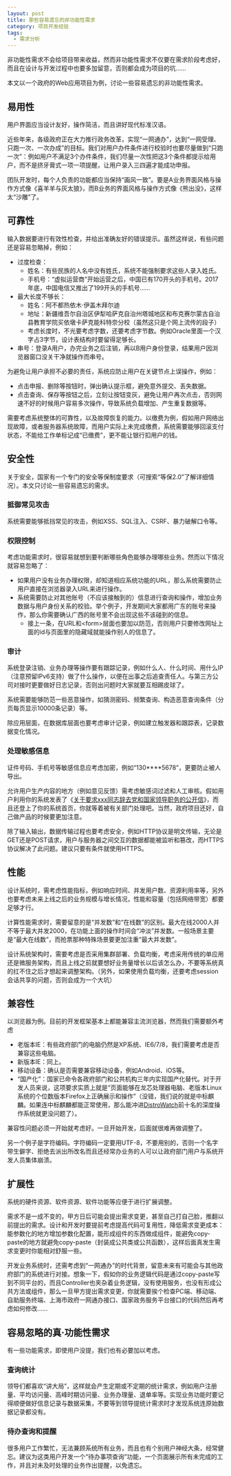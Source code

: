 ```yaml
---
layout: post
title: 那些容易遗忘的非功能性需求
category: 项目开发经验
tags:
  - 需求分析
---
```

非功能性需求不会给项目带来收益，然而非功能性需求不仅要在需求阶段考虑好，而且在设计与开发过程中也要多加留意，否则都会成为项目的坑……

本文以一个政府的Web应用项目为例，讨论一些容易遗忘的非功能性需求。
<!-- more -->

## 易用性
用户界面应当设计友好，操作简洁，而且讲好现代标准汉语。

近些年来，各级政府正在大力推行政务改革，实现“一网通办”，达到“一网受理、只跑一次、一次办成”的目标。我们对用户办件条件进行校验时也要尽量做到“只跑一次”：例如用户不满足3个办件条件，我们尽量一次性把这3个条件都提示给用户，而不是挤牙膏式一项一项提醒，让用户录入三四遍才能成功申报。

团队开发时，每个人负责的功能都应当保持“画风一致”。要是A业务界面风格与操作方式像《喜羊羊与灰太狼》，而B业务的界面风格与操作方式像《熊出没》，这样太“沙雕”了。

## 可靠性
输入数据要进行有效性检查，并给出准确友好的错误提示。虽然这样说，有些问题还是容易忽略掉，例如：

* 过度检查：
  * 姓名：有些民族的人名中没有姓氏，系统不能强制要求这些人录入姓氏。
  * 手机号：“虚拟运营商”开始运营之后，中国已有170开头的手机号。2017年底，中国电信又推出了199开头的手机号……
* 最大长度不够长：
  * 姓名：阿不都热依木·伊盖木拜尔迪
  * 地址：新疆维吾尔自治区伊犁哈萨克自治州塔城地区和布克赛尔蒙古自治县教育学院买依墩卡萨克能科特奈分校（虽然这只是个网上流传的段子）
  * 考虑长度时，不光要考虑字数，还要考虑字节数。例如Oracle里面一个汉字占3字节，设计表结构时要留得足够长。
* 串号：登录A用户，办完业务之后注销，再以B用户身份登录，结果用户因浏览器窗口没关干净就操作而串号。

为避免让用户承担不必要的责任，系统应防止用户在关键节点上误操作，例如：
* 点击申报、删除等按钮时，弹出确认提示框，避免意外提交、丢失数据。
* 点击查询、保存等按钮之后，立刻让按钮变灰，避免让用户再次点击，否则网速不好的时候用户容易多次操作，导致系统负载增加、产生重复数据等。

需要考虑系统整体的可靠性，以及故障恢复的能力。以缴费为例，假如用户网络出现故障，或者服务器系统故障，而用户实际上未完成缴费，系统需要能够回滚支付状态，不能给工作单标记成“已缴费”，更不能让银行扣用户的钱。

## 安全性
关于安全，国家有一个专门的安全等保制度要求（可搜索“等保2.0”了解详细情况）。本文只讨论一些容易遗忘的需求。

### 抵御常见攻击
系统需要能够抵挡常见的攻击，例如XSS、SQL注入、CSRF、暴力破解口令等。

### 权限控制
考虑功能需求时，很容易就想到要判断哪些角色能够办理哪些业务。然而以下情况就容易忽略了：

* 如果用户没有业务办理权限，却知道相应系统功能的URL，那么系统需要防止用户直接在浏览器录入URL来进行操作。
* 系统需要防止对其他账号（不应该接触到的）信息进行查询和操作，增加业务数据与用户身份关系的校验。举个例子，开发期间大家都用广东的账号来操作，那么你需要确认广西的账号里不会出现这些不该碰到的信息。
  * 接上一条，在URL和&lt;form&gt;层面也要加以防范，否则用户只要修改网址上面的id与页面里的隐藏域就能操作别人的信息了。

### 审计
系统登录注销、业务办理等操作要有跟踪记录，例如什么人、什么时间、用什么IP（注意预留IPv6支持）做了什么操作，以便在出事之后追查责任人。与第三方公司对接时更要做好日志记录，否则出问题时大家就要互相踢皮球了。

系统需要能够防范一些恶意操作，如猜测密码、频繁查询、构造恶意查询条件（分页每页显示10000条记录）等。

除应用层面，在数据库层面也要考虑审计记录，例如建立触发器和跟踪表，记录数据变化情况。

### 处理敏感信息
证件号码、手机号等敏感信息应考虑加密，例如“130****5678”，更要防止被人导出。

允许用户生产内容的地方（例如意见反馈）需考虑敏感词过滤和人工审核。假如用户利用你的系统发表了《[关于要求xxx同志辞去党和国家领导职务的公开信](https://zh.wikipedia.org/wiki/%E8%A6%81%E6%B1%82%E4%B9%A0%E8%BF%91%E5%B9%B3%E8%BE%9E%E4%BB%BB%E6%80%BB%E4%B9%A6%E8%AE%B0%E5%85%AC%E5%BC%80%E4%BF%A1%E4%BA%8B%E4%BB%B6)》，而且还登上了你的系统首页，你就等着被有关部门处理吧。当然，政府项目还好，自己做产品的时候要更加注意。

除了输入输出，数据传输过程也要考虑安全，例如HTTP协议是明文传输，无论是GET还是POST请求，用户与服务器之间交互的数据都能被监听和篡改，而HTTPS协议解决了此问题。建议只要有条件就使用HTTPS。

## 性能
设计系统时，需考虑性能指标，例如响应时间、并发用户数、资源利用率等，另外也要考虑未来上线之后的业务规模与增长情况，性能和容量（包括网络带宽）都要足够才行。

计算性能需求时，需要留意的是“并发数”和“在线数”的区别。最大在线2000人并不等于最大并发2000，在功能上面的操作时间会“冲淡”并发数。一般场景主要是“最大在线数”，而抢票那种特殊场景要更加注重“最大并发数”。

设计系统架构时，需要考虑是否采用集群部署、负载均衡，考虑采用传统的单应用还是微服务架构，而且上线之前就要想好业务量增长以后该怎么办，不要等系统真的扛不住之后才想起来调整架构。（另外，如果使用负载均衡，还要考虑session会话共享的问题，否则会成为一个大坑）

## 兼容性
以浏览器为例。目前的开发框架基本上都能兼容主流浏览器，然而我们需要额外考虑

* 老版本IE：有些政府部门的电脑仍然是XP系统、IE6/7/8，我们需要考虑是否兼容这些电脑。
* 新版本IE：同上。
* 移动设备：确认是否需要兼容移动设备，例如Android、iOS等。
* “国产化”：国家已命令各政府部门和公共机构三年内实现国产化替代。对于开发人员来说，这项要求实质上就是“页面能够在龙芯处理器电脑、老版本Linux系统的个位数版本Firefox上正确展示和操作”（没错，我们说的就是中标麒麟。如果连中标麒麟都能正常使用，那么能冲进[DistroWatch](https://distrowatch.com/)前十名的深度操作系统就更没问题了）。

兼容性问题必须一开始就考虑好。一旦开始开发，后面就很难再做调整了。

另一个例子是字符编码。字符编码一定要用UTF-8，不要用别的，否则一个名字带生僻字、拒绝去派出所改名而且还经常办业务的人可以让政府部门用户与系统开发人员集体崩溃。

## 扩展性
系统的硬件资源、软件资源、软件功能等应便于进行扩展调整。

需求不是一成不变的，甲方日后可能会提出需求变更，甚至自己打自己脸，推翻以前提出的需求。设计和开发时要提前考虑提高代码可复用性，降低需求变更成本：能参数化的地方增加参数化配置，能形成组件的东西做成组件，能避免copy-paste的地方就避免copy-paste（封装成公共类或公共函数），这样后面真发生需求变更时你能相对舒服一些。

开发业务系统时，还需考虑到“一网通办”的时代背景，留意未来有可能会与其他政府部门的系统进行对接。想象一下，假如你的业务逻辑代码是通过copy-paste写到不同平台的，而且Controller也夹杂着业务逻辑，没有使用服务，也没有形成公共方法或组件，那么一旦甲方提出需求变更，你就需要挨个检查PC端、移动端、自助服务终端、上海市政府一网通办接口、国家政务服务平台接口的代码然后再考虑如何修改……

## 容易忽略的真·功能性需求
有一些功能需求，即使用户没提，我们也有必要加以考虑。

### 查询统计
领导们都喜欢“讲大局”，这样就会产生定期或不定期的统计需求，例如用户注册量、平均访问量、高峰时期访问量、业务办理量、退单率等。实现业务功能时要记得顺便做好信息记录与数据采集，不要等到领导提统计需求时才发现系统连原始数据记录都没有。

### 待办查询和提醒
很多用户工作繁忙，无法兼顾系统所有业务，而且也有个别用户神经大条，经常健忘。建议为这类用户开发一个“待办事项查询”功能，一个页面展示所有未完成的工作，并且对未及时处理的业务作出提醒，以免遗忘。

